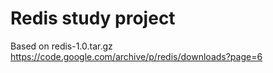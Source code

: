 # Redis study project
Based on redis-1.0.tar.gz
https://code.google.com/archive/p/redis/downloads?page=6



